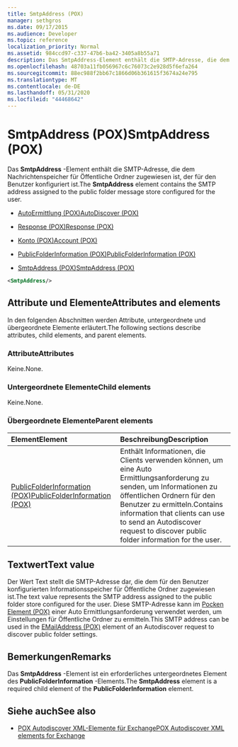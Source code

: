 ```yaml
---
title: SmtpAddress (POX)
manager: sethgros
ms.date: 09/17/2015
ms.audience: Developer
ms.topic: reference
localization_priority: Normal
ms.assetid: 984ccd97-c337-47b6-ba42-3405a8b55a71
description: Das SmtpAddress-Element enthält die SMTP-Adresse, die dem Nachrichtenspeicher für Öffentliche Ordner zugewiesen ist, der für den Benutzer konfiguriert ist.
ms.openlocfilehash: 48703a11fb056967c6c76073c2e928d5f6efa264
ms.sourcegitcommit: 88ec988f2bb67c1866d06b361615f3674a24e795
ms.translationtype: MT
ms.contentlocale: de-DE
ms.lasthandoff: 05/31/2020
ms.locfileid: "44468642"
---
```

# <a name="smtpaddress-pox"></a><span data-ttu-id="9801a-103">SmtpAddress (POX)</span><span class="sxs-lookup"><span data-stu-id="9801a-103">SmtpAddress (POX)</span></span>

<span data-ttu-id="9801a-104">Das **SmtpAddress** -Element enthält die SMTP-Adresse, die dem Nachrichtenspeicher für Öffentliche Ordner zugewiesen ist, der für den Benutzer konfiguriert ist.</span><span class="sxs-lookup"><span data-stu-id="9801a-104">The **SmtpAddress** element contains the SMTP address assigned to the public folder message store configured for the user.</span></span> 
  
- [<span data-ttu-id="9801a-105">AutoErmittlung (POX)</span><span class="sxs-lookup"><span data-stu-id="9801a-105">AutoDiscover (POX)</span></span>](autodiscover-pox.md)
  
- [<span data-ttu-id="9801a-106">Response (POX)</span><span class="sxs-lookup"><span data-stu-id="9801a-106">Response (POX)</span></span>](response-pox.md)
  
- [<span data-ttu-id="9801a-107">Konto (POX)</span><span class="sxs-lookup"><span data-stu-id="9801a-107">Account (POX)</span></span>](account-pox.md)
  
- [<span data-ttu-id="9801a-108">PublicFolderInformation (POX)</span><span class="sxs-lookup"><span data-stu-id="9801a-108">PublicFolderInformation (POX)</span></span>](publicfolderinformation-pox.md)
  
- [<span data-ttu-id="9801a-109">SmtpAddress (POX)</span><span class="sxs-lookup"><span data-stu-id="9801a-109">SmtpAddress (POX)</span></span>](smtpaddress-pox.md)
  
```XML
<SmtpAddress/>
```

## <a name="attributes-and-elements"></a><span data-ttu-id="9801a-110">Attribute und Elemente</span><span class="sxs-lookup"><span data-stu-id="9801a-110">Attributes and elements</span></span>

<span data-ttu-id="9801a-111">In den folgenden Abschnitten werden Attribute, untergeordnete und übergeordnete Elemente erläutert.</span><span class="sxs-lookup"><span data-stu-id="9801a-111">The following sections describe attributes, child elements, and parent elements.</span></span>
  
### <a name="attributes"></a><span data-ttu-id="9801a-112">Attribute</span><span class="sxs-lookup"><span data-stu-id="9801a-112">Attributes</span></span>

<span data-ttu-id="9801a-113">Keine.</span><span class="sxs-lookup"><span data-stu-id="9801a-113">None.</span></span>
  
### <a name="child-elements"></a><span data-ttu-id="9801a-114">Untergeordnete Elemente</span><span class="sxs-lookup"><span data-stu-id="9801a-114">Child elements</span></span>

<span data-ttu-id="9801a-115">Keine.</span><span class="sxs-lookup"><span data-stu-id="9801a-115">None.</span></span>
  
### <a name="parent-elements"></a><span data-ttu-id="9801a-116">Übergeordnete Elemente</span><span class="sxs-lookup"><span data-stu-id="9801a-116">Parent elements</span></span>

|<span data-ttu-id="9801a-117">**Element**</span><span class="sxs-lookup"><span data-stu-id="9801a-117">**Element**</span></span>|<span data-ttu-id="9801a-118">**Beschreibung**</span><span class="sxs-lookup"><span data-stu-id="9801a-118">**Description**</span></span>|
|:-----|:-----|
|[<span data-ttu-id="9801a-119">PublicFolderInformation (POX)</span><span class="sxs-lookup"><span data-stu-id="9801a-119">PublicFolderInformation (POX)</span></span>](publicfolderinformation-pox.md) <br/> |<span data-ttu-id="9801a-120">Enthält Informationen, die Clients verwenden können, um eine Auto Ermittlungsanforderung zu senden, um Informationen zu öffentlichen Ordnern für den Benutzer zu ermitteln.</span><span class="sxs-lookup"><span data-stu-id="9801a-120">Contains information that clients can use to send an Autodiscover request to discover public folder information for the user.</span></span>  <br/> |
   
## <a name="text-value"></a><span data-ttu-id="9801a-121">Textwert</span><span class="sxs-lookup"><span data-stu-id="9801a-121">Text value</span></span>

<span data-ttu-id="9801a-122">Der Wert Text stellt die SMTP-Adresse dar, die dem für den Benutzer konfigurierten Informationsspeicher für Öffentliche Ordner zugewiesen ist.</span><span class="sxs-lookup"><span data-stu-id="9801a-122">The text value represents the SMTP address assigned to the public folder store configured for the user.</span></span> <span data-ttu-id="9801a-123">Diese SMTP-Adresse kann im [Pocken Element (POX)](emailaddress-pox.md) einer Auto Ermittlungsanforderung verwendet werden, um Einstellungen für Öffentliche Ordner zu ermitteln.</span><span class="sxs-lookup"><span data-stu-id="9801a-123">This SMTP address can be used in the [EMailAddress (POX)](emailaddress-pox.md) element of an Autodiscover request to discover public folder settings.</span></span> 
  
## <a name="remarks"></a><span data-ttu-id="9801a-124">Bemerkungen</span><span class="sxs-lookup"><span data-stu-id="9801a-124">Remarks</span></span>

<span data-ttu-id="9801a-125">Das **SmtpAddress** -Element ist ein erforderliches untergeordnetes Element des **PublicFolderInformation** -Elements.</span><span class="sxs-lookup"><span data-stu-id="9801a-125">The **SmtpAddress** element is a required child element of the **PublicFolderInformation** element.</span></span> 
  
## <a name="see-also"></a><span data-ttu-id="9801a-126">Siehe auch</span><span class="sxs-lookup"><span data-stu-id="9801a-126">See also</span></span>

- [<span data-ttu-id="9801a-127">POX Autodiscover XML-Elemente für Exchange</span><span class="sxs-lookup"><span data-stu-id="9801a-127">POX Autodiscover XML elements for Exchange</span></span>](pox-autodiscover-xml-elements-for-exchange.md)

